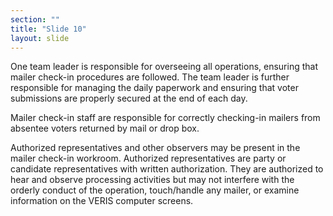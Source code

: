 ```yaml
---
section: ""
title: "Slide 10"
layout: slide
---
```


One team leader is responsible for overseeing all operations, ensuring that mailer check-in procedures are followed. The team leader is further responsible for managing the daily paperwork and ensuring that voter submissions are properly secured at the end of each day.

Mailer check-in staff are responsible for correctly checking-in mailers from absentee voters returned by mail or drop box.

Authorized representatives and other observers may be present in the mailer check-in workroom. Authorized representatives are party or candidate representatives with written authorization. They are authorized to hear and observe processing activities but may not interfere with the orderly conduct of the operation, touch/handle any mailer, or examine information on the VERIS computer screens.
